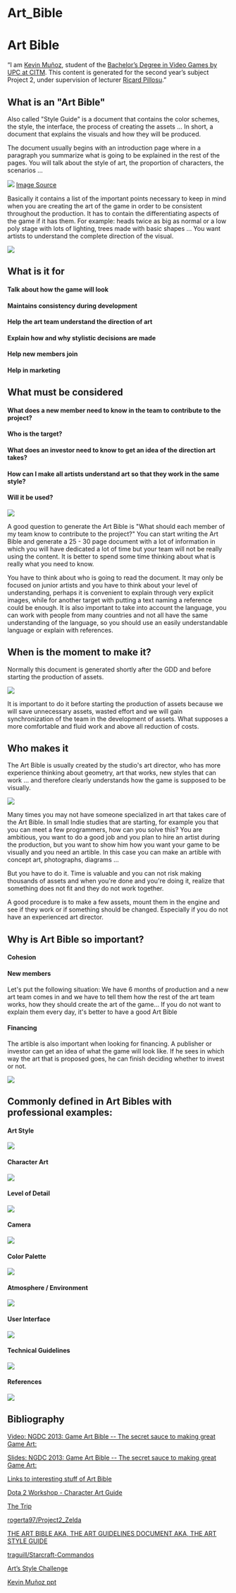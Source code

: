 # Art_Bible

# Art Bible

“I am [Kevin Muñoz](https://www.linkedin.com/in/kevin-manel-mu%C3%B1oz-oliver-24233360/), student of the [Bachelor’s Degree in Video Games by UPC at CITM](https://www.citm.upc.edu/ing/estudis/graus-videojocs/). This content is generated for the second year’s subject Project 2, under supervision of lecturer [Ricard Pillosu](https://es.linkedin.com/in/ricardpillosu).”



## What is an "Art Bible"

Also called "Style Guide" is a document that contains the color schemes, the style, the interface, the process of creating the assets ... In short, a document that explains the visuals and how they will be produced.

The document usually begins with an introduction page where in a paragraph you summarize what is going to be explained in the rest of the pages. You will talk about the style of art, the proportion of characters, the scenarios ...

![](https://github.com/dusthandler/Art_Bible/blob/master/Images/art%20bible.PNG?raw=true)
[Image Source](https://es.slideshare.net/pencillati/game-art-bible-secret-sauce-to-making-great-game-art)

Basically it contains a list of the important points necessary to keep in mind when you are creating the art of the game in order to be consistent throughout the production. It has to contain the differentiating aspects of the game if it has them. For example: heads twice as big as normal or a low poly stage with lots of lighting, trees made with basic shapes ... You want artists to understand the complete direction of the visual.

![](https://github.com/dusthandler/Art_Bible/blob/master/Images/wait.PNG?raw=true)

## What is it for

#### Talk about how the game will look
#### Maintains consistency during development
#### Help the art team understand the direction of art
#### Explain how and why stylistic decisions are made
#### Help new members join
#### Help in marketing

## What must be considered

#### What does a new member need to know in the team to contribute to the project?
#### Who is the target?
#### What does an investor need to know to get an idea of the direction art takes?
#### How can I make all artists understand art so that they work in the same style?
#### Will it be used?

![](https://github.com/dusthandler/Art_Bible/blob/master/Images/thinking.gif)

A good question to generate the Art Bible is "What should each member of my team know to contribute to the project?" You can start writing the Art Bible and generate a 25 - 30 page document with a lot of information in which you will have dedicated a lot of time but your team will not be really using the content. It is better to spend some time thinking about what is really what you need to know.

You have to think about who is going to read the document. It may only be focused on junior artists and you have to think about your level of understanding, perhaps it is convenient to explain through very explicit images, while for another target with putting a text naming a reference could be enough. It is also important to take into account the language, you can work with people from many countries and not all have the same understanding of the language, so you should use an easily understandable language or explain with references.


## When is the moment to make it?

Normally this document is generated shortly after the GDD and before starting the production of assets.

![](https://github.com/dusthandler/Art_Bible/blob/master/Images/drawing.gif?raw=true)

It is important to do it before starting the production of assets because we will save unnecessary assets, wasted effort and we will gain synchronization of the team in the development of assets. What supposes a more comfortable and fluid work and above all reduction of costs.

## Who makes it

The Art Bible is usually created by the studio's art director, who has more experience thinking about geometry, art that works, new styles that can work ... and therefore clearly understands how the game is supposed to be visually.

![](https://github.com/dusthandler/Art_Bible/blob/master/Images/drawer.gif?raw=true)

Many times you may not have someone specialized in art that takes care of the Art Bible. In small Indie studies that are starting, for example you that you can meet a few programmers, how can you solve this? You are ambitious, you want to do a good job and you plan to hire an artist during the production, but you want to show him how you want your game to be visually and you need an artible. In this case you can make an artible with concept art, photographs, diagrams ...

But you have to do it. Time is valuable and you can not risk making thousands of assets and when you're done and you're doing it, realize that something does not fit and they do not work together.

A good procedure is to make a few assets, mount them in the engine and see if they work or if something should be changed. Especially if you do not have an experienced art director.


## Why is Art Bible so important?

#### Cohesion

#### New members
Let's put the following situation: We have 6 months of production and a new art team comes in and we have to tell them how the rest of the art team works, how they should create the art of the game... If you do not want to explain them every day, it's better to have a good Art Bible

#### Financing

The artible is also important when looking for financing. A publisher or investor can get an idea of what the game will look like. If he sees in which way the art that is proposed goes, he can finish deciding whether to invest or not.

![](https://github.com/AleixCas95/Game-Pillars/blob/master/docs/tdd-and-gdd-1.png?raw=true)


## Commonly defined in Art Bibles with professional examples:

#### Art Style

![](https://github.com/dusthandler/Art_Bible/blob/master/Images/Art%20style.png?raw=true)

#### Character Art

![](https://github.com/dusthandler/Art_Bible/blob/master/Images/Character%20Art.png?raw=true)

#### Level of Detail

![](https://github.com/dusthandler/Art_Bible/blob/master/Images/Level%20of%20Detail%20Page.png?raw=true)

#### Camera

![](https://github.com/dusthandler/Art_Bible/blob/master/Images/Camera%20Page.png?raw=true)

#### Color Palette

![](https://github.com/dusthandler/Art_Bible/blob/master/Images/Color%20Palette.png?raw=true)

#### Atmosphere / Environment

![](https://github.com/dusthandler/Art_Bible/blob/master/Images/Atmosphere.png?raw=true)

#### User Interface

![](https://github.com/dusthandler/Art_Bible/blob/master/Images/UI.png?raw=true)

#### Technical Guidelines

![](https://github.com/dusthandler/Art_Bible/blob/master/Images/Technical%20Guidelines.png?raw=true)

#### References

![](https://github.com/dusthandler/Art_Bible/blob/master/Images/References.png?raw=true)



## Bibliography

[Video: NGDC 2013: Game Art Bible -- The secret sauce to making great Game Art:](https://www.youtube.com/watch?v=vuXxfnCM56A&list=PL-B3gePcgK1gjMI-8gNLiT7JgPdvmOkZs)

[Slides: NGDC 2013: Game Art Bible -- The secret sauce to making great Game Art:](https://es.slideshare.net/pencillati/game-art-bible-secret-sauce-to-making-great-game-art/6
)

[Links to interesting stuff of Art Bible](http://wiki.polycount.com/wiki/Art_Bible)

[Dota 2 Workshop - Character Art Guide](https://support.steampowered.com/kb/9334-YDXV-8590/dota-2-workshop-character-art-guide)

[The Trip](http://www.roguearbiter.com/port/theTrip/The%20Trip%20-%20Art%20Bible.pdf)

[rogerta97/Project2_Zelda](https://github.com/rogerta97/Project2_Zelda/wiki/ArtBible)

[THE ART BIBLE AKA, THE ART GUIDELINES DOCUMENT AKA, THE ART STYLE GUIDE](http://egame.champlain.edu/faculty/buck/files/TheArtBible.pdf)

[traguill/Starcraft-Commandos](https://github.com/traguill/Starcraft-Commandos/wiki/Art-Bible)

[Art’s Style Challenge](https://memed.co.uk/2018/01/29/this-challenge-asks-artists-to-reimagine-their-art-in-different-cartoon-styles/2/)

[Kevin Muñoz ppt](https://docs.google.com/presentation/d/1yCIcvr_T4QmOAvMql5luIlbPJeTFjIyy4G-6uug-z8A/edit?usp=sharing)
